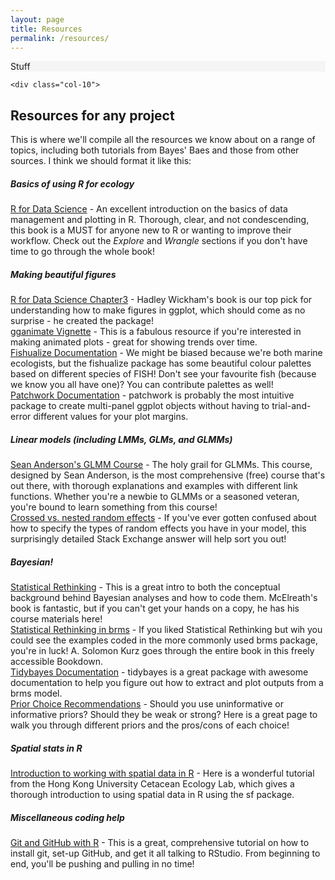 ```yaml
---
layout: page
title: Resources
permalink: /resources/
---
```


<div class="conatiner-fluid">
  <div class="row">
    <div class="col-2 p-0 m-0" style="background-color:#F5F5F5;">
      Stuff
    </div>
     
    <div class="col-10">  
## Resources for any project

This is where we'll compile all the resources we know about on a range of topics, including both tutorials from Bayes' Baes and those from other sources. I think we should format it like this:

##### Basics of using R for ecology

<a href="https://r4ds.had.co.nz/" target="_blank">R for Data Science</a> - An excellent introduction on the basics of data management and plotting in R. Thorough, clear, and not condescending, this book is a MUST for anyone new to R or wanting to improve their workflow. Check out the *Explore* and *Wrangle* sections if you don't have time to go through the whole book!

##### Making beautiful figures

<a href="https://r4ds.had.co.nz/data-visualisation.html" target="_blank">R for Data Science Chapter3</a> - Hadley Wickham's book is our top pick for understanding how to make figures in ggplot, which should come as no surprise - he created the package! <br>
<a href="https://gganimate.com/articles/gganimate.html" target="_blank">gganimate Vignette</a> - This is a fabulous resource if you're interested in making animated plots - great for showing trends over time. <br>
<a href="https://nschiett.github.io/fishualize/index.html" target="_blank">Fishualize Documentation</a> - We might be biased because we're both marine ecologists, but the <span class="package-style">fishualize</span> package has some beautiful colour palettes based on different species of FISH! Don't see your favourite fish (because we know you all have one)? You can contribute palettes as well! <br>
<a href="https://github.com/thomasp85/patchwork" target="_blank">Patchwork Documentation</a> - <span class="package-style">patchwork</span> is probably the most intuitive package to create multi-panel ggplot objects without having to trial-and-error different values for your plot margins. <br>

##### Linear models (including LMMs, GLMs, and GLMMs)

<a href="https://github.com/seananderson/glmm-course" target="_blank">Sean Anderson's GLMM Course</a> - The holy grail for GLMMs. This course, designed by Sean Anderson, is the most comprehensive (free) course that's out there, with thorough explanations and examples with different link functions. Whether you're a newbie to GLMMs or a seasoned veteran, you're bound to learn something from this course! <br>
<a href="https://stats.stackexchange.com/questions/228800/crossed-vs-nested-random-effects-how-do-they-differ-and-how-are-they-specified" target="_blank">Crossed vs. nested random effects</a> - If you've ever gotten confused about how to specify the types of random effects you have in your model, this surprisingly detailed Stack Exchange answer will help sort you out! 

##### Bayesian!
<a href="https://github.com/rmcelreath/statrethinking_winter2019" target="_blank">Statistical Rethinking</a> - This is a great intro to both the conceptual background behind Bayesian analyses and how to code them. McElreath's book is fantastic, but if you can't get your hands on a copy, he has his course materials here! <br>
<a href="https://bookdown.org/ajkurz/Statistical_Rethinking_recoded/" target="_blank">Statistical Rethinking in brms</a> - If you liked Statistical Rethinking but wih you could see the examples coded in the more commonly used <span class="package-style">brms</span> package, you're in luck! A. Solomon Kurz goes through the entire book in this freely accessible Bookdown. <br>
<a href="http://mjskay.github.io/tidybayes/" target="_blank">Tidybayes Documentation</a> - <span class="package-style">tidybayes</span> is a great package with awesome documentation to help you figure out how to extract and plot outputs from a <span class="package-style">brms</span> model. <br>
<a href="https://github.com/stan-dev/stan/wiki/Prior-Choice-Recommendations" target="_blank">Prior Choice Recommendations</a> - Should you use uninformative or informative priors? Should they be weak or strong? Here is a great page to walk you through different priors and the pros/cons of each choice!

##### Spatial stats in R
<a href="https://www.danaseidel.com/MovEco-R-Workshop/Materials/Day2/Spatial_Data_in_R/" target="_blank">Introduction to working with spatial data in R</a> - Here is a wonderful tutorial from the Hong Kong University Cetacean Ecology Lab, which gives a thorough introduction to using spatial data in R using the <span class="package-style">sf</span> package. 

##### Miscellaneous coding help
<a href="https://happygitwithr.com/index.html" target="_blank">Git and GitHub with R</a> - This is a great, comprehensive tutorial on how to install git, set-up GitHub, and get it all talking to RStudio. From beginning to end, you'll be pushing and pulling in no time! 

</div>
</div>
</div>

